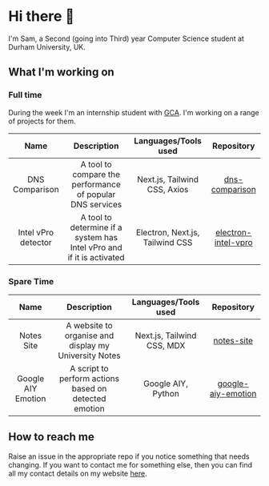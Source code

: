 # Hi there 👋

I'm Sam, a Second (going into Third) year Computer Science student at Durham University, UK.

## What I'm working on

### Full time

During the week I'm an internship student with [GCA](https://www.globalcyberalliance.org/). I'm working on a range of projects for them.

|        Name         |                              Description                              |      Languages/Tools used       |                                 Repository                                 |
| :-----------------: | :-------------------------------------------------------------------: | :-----------------------------: | :------------------------------------------------------------------------: |
|   DNS Comparison    |       A tool to compare the performance of popular DNS services       |  Next.js, Tailwind CSS, Axios   |      [dns-comparison](https://github.com/samrobbins85/dns-comparison)      |
| Intel vPro detector | A tool to determine if a system has Intel vPro and if it is activated | Electron, Next.js, Tailwind CSS | [electron-intel-vpro](https://github.com/samrobbins85/electron-intel-vpro) |

### Spare Time

|        Name        |                      Description                      |    Languages/Tools used    |                                Repository                                |
| :----------------: | :---------------------------------------------------: | :------------------------: | :----------------------------------------------------------------------: |
|     Notes Site     | A website to organise and display my University Notes | Next.js, Tailwind CSS, MDX |         [notes-site](https://github.com/samrobbins85/notes-site)         |
| Google AIY Emotion | A script to perform actions based on detected emotion |     Google AIY, Python     | [google-aiy-emotion](https://github.com/samrobbins85/google-aiy-emotion) |

## How to reach me

Raise an issue in the appropriate repo if you notice something that needs changing. If you want to contact me for something else, then you can find all my contact details on my website [here](https://samrobbins.uk).
